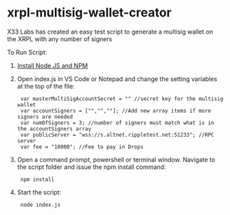 # xrpl-multisig-wallet-creator

X33 Labs has created an easy test script to generate a multisig wallet on the XRPL with any number of signers

To Run Script:

1. [Install Node JS and NPM](https://nodejs.org/en/download/)
2. Open index.js in VS Code or Notepad and change the setting variables at the top of the file:

        var masterMultiSigAccountSecret = "" //secret key for the multisig wallet
        var accountSigners = ["","",""]; //Add new array items if more signers are needed
        var numOfSigners = 3; //number of signers must match what is in the accountSigners array
        var publicServer = "wss://s.altnet.rippletest.net:51233"; //RPC server
        var fee = "10000"; //Fee to pay in Drops

3. Open a command prompt, powershell or terminal window. Navigate to the script folder and issue the npm install command:

        npm install

3. Start the script:

        node index.js

